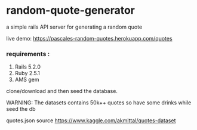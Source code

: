 # random-quote-generator
a simple rails API server for generating a random quote

live demo: https://pascales-random-quotes.herokuapp.com/quotes

### requirements :
1. Rails 5.2.0 
2. Ruby 2.5.1
3. AMS gem


clone/download and then seed the database.

WARNING: The datasets contains 50k++ quotes so have some drinks while seed the db

quotes.json source https://www.kaggle.com/akmittal/quotes-dataset
